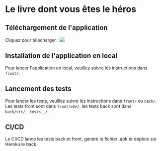 # Le livre dont vous êtes le héros

## Téléchargement de l'application

Cliquez pour télécharger : [![](https://gitlab.ensimag.fr/webmobile/isi2a/projet_web_acol/g1/Projet_blasiakq_cerveaun_clauzond_elhajlah_vilminoa/-/jobs/artifacts/master/raw/download-apk.svg?job=badging)](https://gitlab.ensimag.fr/webmobile/isi2a/projet_web_acol/g1/Projet_blasiakq_cerveaun_clauzond_elhajlah_vilminoa/-/jobs/artifacts/master/raw/front/android/app/build/outputs/apk/release/app-release.apk?job=testing_frontend)

## Installation de l'application en local

Pour lancer l'application en local, veuillez suivre les instructions dans `front/`.

## Lancement des tests

Pour lancer les tests, veuillez suivre les instructions dans `front/` ou `back/`.
Les tests front sont dans `front/e2e/`, les tests back sont dans `back/src/__tests__/`.

## CI/CD

Le CI/CD lance les tests back et front, génère le fichier .apk et déploie sur Heroku le back.

